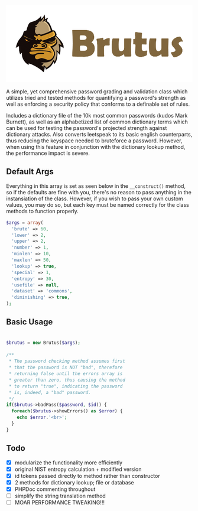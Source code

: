 <img src="https://raw.githubusercontent.com/UberNerdBoy/Brutus/master/assets/brutus.png" alt="Brutus">

A simple, yet comprehensive password grading and validation class which utilizes tried and tested methods for quantifying a password's strength as well as enforcing a security policy that conforms to a definable set of rules.

Includes a dictionary file of the 10k most common passwords (kudos Mark Burnett), as well as an alphabetized list of common dictionary terms which can be used for testing the password's projected strength against dictionary attacks. Also converts leetspeak to its basic english counterparts, thus reducing the keyspace needed to bruteforce a password. However, when using this feature in conjunction with the dictionary lookup method, the performance impact is severe.


Default Args
-----
Everything in this array is set as seen below in the `__construct()` method, so if the defaults are fine with you, there's no reason to pass anything in the instansiation of the class. However, if you wish to pass your own custom values, you may do so, but each key must be named correctly for the class methods to function properly.
```php
$args = array(
  'brute' => 60,
  'lower' => 2,
  'upper' => 2,
  'number' => 1,
  'minlen' => 10,
  'maxlen' => 50,
  'lookup' => true,
  'special' => 1,
  'entropy' => 30,
  'usefile' => null,
  'dataset' => 'commons',
  'diminishing' => true,
);
```

Basic Usage
-----
```php

$brutus = new Brutus($args);

/**
 * The password checking method assumes first
 * that the password is NOT "bad", therefore
 * returning false until the errors array is
 * greater than zero, thus causing the method
 * to return "true", indicating the password
 * is, indeed, a "bad" password.
 */
if($brutus->badPass($password, $id)) {
  foreach($brutus->showErrors() as $error) {
    echo $error.'<br>';
  }
}
```

Todo
-----
- [x] modularize the functionality more efficiently
- [x] original NIST entropy calculation + modified version
- [x] id tokens passed directly to method rather than constructor
- [x] 2 methods for dictionary lookup; file or database
- [x] PHPDoc commenting throughout
- [ ] simplify the string translation method
- [ ] MOAR PERFORMANCE TWEAKING!!!
